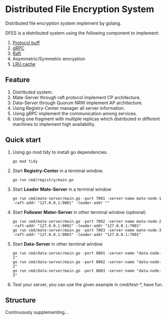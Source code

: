 Distributed File Encryption System
==================================

Distributed file encryption system implement by golang.

DFES is a distributed system using the following component to implement:
1. [Protocol buff](https://github.com/protocolbuffers/protobuf)
2. [gRPC](https://github.com/grpc/grpc)
3. [Raft](https://github.com/hashicorp/raft)
4. Asymmetric/Symmetric encryption
5. [LRU cache](https://github.com/hashicorp/golang-lru)

Feature
-------
1. Distributed system.
2. Mate-Server through raft protocol implement CP architecture.
3. Data-Server through Quorum NRW implement AP architecture.
4. Using Registry-Center manager all server information.
5. Using gRPC implement the communication among services.
6. Using one fragment with multiple replicas which distributed in different machines to implement high availability.

Quick start
-----------
1. Using go mod tidy to install go dependencies.
    ```shell
    go mod tidy
    ```
2. Start **Registry-Center** in a terminal window.
   ```shell
   go run cmd/registry/main.go 
   ```
3. Start **Leader** **Mate-Server** in a terminal window
    ```shell
    go run cmd/mate-server/main.go -port 7001 -server-name mate-node-1 -raft-addr "127.0.0.1:9001" -leader-addr ""
    ```
4. Start **Follower** **Mater-Server** in other terminal window (optional)
    ```shell
    go run cmd/mate-server/main.go -port 7002 -server-name mate-node-2 -raft-addr "127.0.0.1:9002" -leader-addr "127.0.0.1:7001"
    go run cmd/mate-server/main.go -port 7003 -server-name mate-node-3 -raft-addr "127.0.0.1:9003" -leader-addr "127.0.0.1:7001"
    ```
5. Start **Data-Server** in other terminal window
    ```shell
    go run cmd/data-server/main.go -port 8001 -server-name "data-node-1"
    go run cmd/data-server/main.go -port 8002 -server-name "data-node-2"
    go run cmd/data-server/main.go -port 8003 -server-name "data-node-3"
    ```
6. Test your server, you can use the given example in cmd/test-*, have fun.

Structure
---------
Continuously supplementing...
